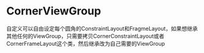 # CornerViewGroup
自定义可以自由设定每个圆角的ConstraintLayout和FragmeLayout，如果想继承其他任何的ViewGroup，只需要拷贝CornerConstraintLayout或者
CornerFrameLayout这个类，然后继承改为自己需要的ViewGroup

